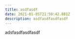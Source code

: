 ```yaml
---
title: asdfasdf
date: 2021-01-05T21:59:42.881Z
description: asdfasdfasdfasdf
---
```

adsfasdfasdfasdf